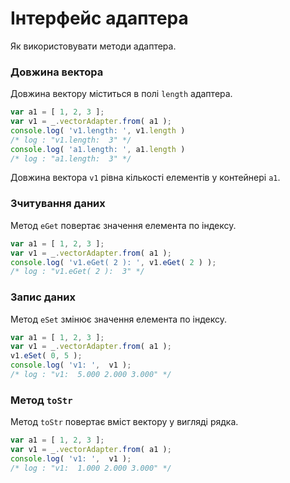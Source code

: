 # Інтерфейс адаптера

Як використовувати методи адаптера.

### Довжина вектора

Довжина вектору міститься в полі `length` адаптера.

```js
var a1 = [ 1, 2, 3 ];
var v1 = _.vectorAdapter.from( a1 );
console.log( 'v1.length: ', v1.length )
/* log : "v1.length:  3" */
console.log( 'a1.length: ', a1.length )
/* log : "a1.length:  3" */
```

Довжина вектора `v1` рівна кількості елементів у контейнері `a1`.

### Зчитування даних

Метод `eGet` повертає значення елемента по індексу.

```js
var a1 = [ 1, 2, 3 ];
var v1 = _.vectorAdapter.from( a1 );
console.log( 'v1.eGet( 2 ): ', v1.eGet( 2 ) );
/* log : "v1.eGet( 2 ):  3" */
```

### Запис даних

Метод `eSet` змінює значення елемента по індексу.

```js
var a1 = [ 1, 2, 3 ];
var v1 = _.vectorAdapter.from( a1 );
v1.eSet( 0, 5 );
console.log( 'v1: ',  v1 );
/* log : "v1:  5.000 2.000 3.000" */
```

### Метод `toStr`

Метод `toStr` повертає вміст вектору у вигляді рядка.

```js
var a1 = [ 1, 2, 3 ];
var v1 = _.vectorAdapter.from( a1 );
console.log( 'v1: ',  v1 );
/* log : "v1:  1.000 2.000 3.000" */
```
